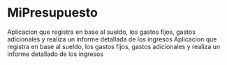 # MiPresupuesto

Aplicacion que registra en base al sueldo, los gastos fijos, gastos adicionales y realiza un informe detallada de los ingresos
Aplicacion que registra en base al sueldo, los gastos fijos, gastos adicionales y realiza un informe detallado de los ingresos

